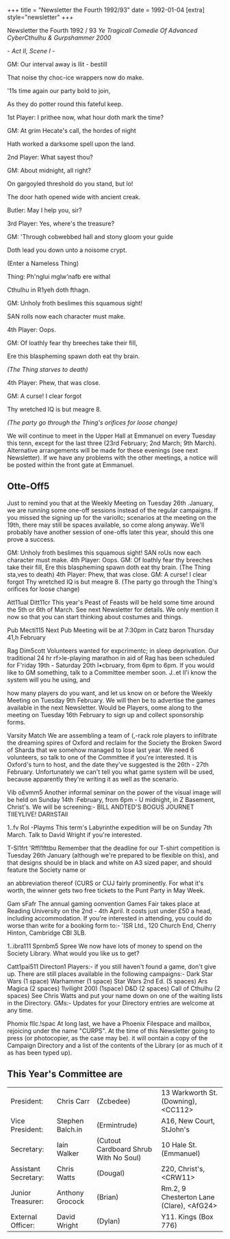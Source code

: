 +++
title = "Newsletter the Fourth 1992/93"
date = 1992-01-04
[extra]
style="newsletter"
+++
 
 Newsletter the Fourth 1992 / 93
_Ye Tragicall Comedie Of Advanced CyberCthulhu & Gurpshammer 2000_

_- Act II, Scene I -_

GM: Our interval away is llit - bestill

That noise thy choc-ice wrappers now do make.

'11s time again our party bold to join,

As they do potter round this fateful keep.

1st Player: I prithee now, what hour doth mark the time?

GM:	At grim Hecate's call, the hordes of night

Hath worked a darksome spell upon the land.

2nd Player: What sayest thou?

GM:		About midnight, all right?

On gargoyled threshold do you stand, but lo!

The door hath opened wide with ancient creak.

Butler:	May I help you, sir?

3rd Player:	Yes, where's the treasure?

GM:	'Through cobwebbed hall and stony gloom your guide

Doth lead you down unto a noisome crypt.

(Enter a Nameless Thing)

Thing: Ph'nglui mglw'nafb ere withal

Cthulhu in R1yeh doth fthagn.

GM: Unholy froth beslimes this squamous sight!

SAN rolls now each character must make.

4th Player:	Oops.

GM:	Of loathly fear thy breeches take their fill,

Ere this blaspheming spawn doth eat thy brain.

_(The Thing starves to death)_

4th Player: Phew, that was close.

GM:	A curse! I clear forgot

Thy wretched IQ is but meagre 8.

_(The party go through the Thing's orifices for loose change)_

We will continue to meet in the Upper Hall at Emmanuel on every Tuesday this tenn, except for the last three (23rd February; 2nd March; 9th March). Alternative arrangements will be made for these evenings (see next Newsletter). If we have any problems with the other meetings, a notice will be posted within the front gate at Emmanuel.

## Otte-Off5

Just to remind you that at the Weekly Meeting on Tuesday 26th .January, we are running some one-off sessions instead of the regular campaigns. If you missed the signing up for the variollc; scenarios at the meeting on the 19th, there may still be spaces available, so come along anyway. We'll probably have another session of one-offs later this year, should this one prove a success.

GM:		Unholy froth beslimes this squamous sight! SAN roUs now each character must make.
4th Player:	Oops.
GM:	Of loathly fear thy breeches take their fill,
Ere this blaspheming spawn doth eat thy brain.
(The Thing sta,ves to death)
4th Player: Phew, that was close.
GM:	A curse! I clear forgot
Thy wretched IQ is but meagre 8.
(The party go through the Thing's orifices for loose change)

Att11ual Ditt11cr
This year's Peast of Feasts will be held some time around the 5th or 6th of March. See next Newsletter for details. We only mention it now so that you can start thinking about costumes and things.

Pub Mecti115
Next Pub Meeting will be at 7:30pm in Catz baron
Thursday 41,h February

Rag Dim5cott
Volunteers wanted for expcrimentc; in sleep deprivation. Our traditional 24 hr rf>le-playing marathon in aid of Rag has been scheduled for F'riday 19th - Saturday 20th l•cbruary, from 6pm to 6pm. If you would like to GM something, talk to a Committee member soon. J..et ll'i know the system will you he using, and

how many players do you want, and let us know on or before the Weekly Meeting on Tuesday 9th February. We will then be to advertise the games available in the next Newsletter. Would­ be Players, oome along to the meeting on Tuesday 16th February to sign up and collect sponsorship forms.

Varsity Match
We are assembling a team of (,-rack role­ players to infiltrate the dreaming spires of Oxford and reclaim for the Society the Broken Sword of Sharda that we somehow managed to lose last year. We need 6 volunteers, so talk to one of the Committee if you're interested. It is Oxford's turn to host, and the date they've suggested is the 26th - 27th February. Unfortunately we can't tell you what game system will be used, because apparently they're writing it as well as the scenario.

Vib o£vmm5
Another informal seminar on the power of the visual image will be held on Sunday 14th
:February, from 6pm  - U	midnight,  in Z
Basement, Christ's. We will be screening:- BILL ANDTED'S BOGUS JOURNET TIIEYLIVE!
DARltSTAll

1..fv Rol -Playms
This term's Labyrinthe expedition will be on Sunday 7th March. Talk to David Wright if you're interested.

T-Sl1frt 'Rffl1fttbu
Remember that the deadline for our T-shirt competition is Tuesday 26th January (although we're prepared to be flexible on this), and that designs should be in black and white on A3 sized paper, and should feature the Society name or

an abbreviation thereof (CURS or CUJ fairly prominently.	For what it's worth, the winner gets two free tickets to the Punt Party in May Week.

Gam sFafr
The annual gaming oonvention Games Fair takes place at Reading University on the 2nd - 4th April. It costs just under £50 a head, including accommodation. If you're interested in attending, you could do worse than write for a booking form to:-
'ISR Ltd.,
120 Church End, Cherry Hinton, Cambridge CBl 3LB.

1..ibra111 Sprnbm5 Spree
We now have lots of money to spend on the Society Library. What would you like us to get?

Catt1pai511 Directon1
Players:- if you still haven't found a game, don't give up. There are still places available in the following campaigns:-
Dark Star Wars (1 space) Warhammer (1 space) Star Wars 2nd Ed. (5 spaces) Ars Magica (2 spaces) 1\vilight 200) (1space)	D&D (2 spaces)
Call of Cthulhu (2 spaces)
See Chris Watts and put your name down on one of the waiting lists in the Directory.
GMs:- Updates for your Directory entries are welcome at any time.

Phomix fllc.!spac
At long last, we have a Phoenix Filespace and mailbox, rejoicing under the name "CURPS". At the time of this Newsletter going to press (or photocopier, as the case may be). it will oontain a copy of the Campaign Directory and a list of the contents of the Library (or as much of it as has been typed up).

## This Year's Committee are

| | | | |
|-|-|-|-|
|President:| Chris Carr	|(Zcbedee) | 13 Warkworth St. (Downing), \<CC112\> |
|Vice President:| Stephen Balch.in|	(Ermintrude) | A16, New Court, StJohn's |
|Secretary:| Iain Walker	|(Cutout Cardboard Shrub With No Soul) | 10 Hale St. (Emmanuel) |
|Assistant Secretary:|  Chris Watts	|	(Dougal) | Z20, Christ's, \<CRW11\> |
|Junior Treasurer: |Anthony Grocock	| (Brian)| Rm.2, 9 Chesterton Lane (Clare), \<AfG24\> |
|External Officer:|David Wright		| (Dylan)| Y11. Kings (Box 776) |
